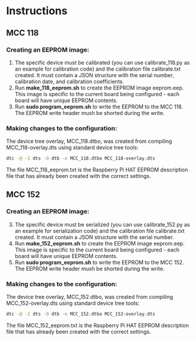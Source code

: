 # Instructions

## MCC 118
   ### Creating an EEPROM image:

   1. The specific device must be calibrated (you can use calibrate_118.py as an example for 
      calibration code) and the calibration file calibrate.txt created.  It must contain a JSON structure
      with the serial number, calibration date, and calibration coefficients.
   2. Run **make_118_eeprom.sh** to create the EEPROM image eeprom.eep.  This image is specific to the 
      current board being configured - each board will have unique EEPROM contents.
   3. Run **sudo program_eeprom.sh** to write the EEPROM to the MCC 118.  The EEPROM write header mush be 
      shorted during the write.

   ### Making changes to the configuration:
   The device tree overlay, MCC_118.dtbo, was created from compiling MCC_118-overlay.dts using 
   standard device tree tools:

   ```sh
   dtc -@ -I dts -O dtb -o MCC_118.dtbo MCC_118-overlay.dts
   ```
   The file MCC_118_eeprom.txt is the Raspberry Pi HAT EEPROM description file that has already
   been created with the correct settings.

## MCC 152
   ### Creating an EEPROM image:

   3. The specific device must be serialized (you can use calibrate_152.py as an example for 
      serialization code) and the calibration file calibrate.txt created.  It must contain a JSON structure
      with the serial number.
   4. Run **make_152_eeprom.sh** to create the EEPROM image eeprom.eep.  This image is specific to the 
      current board being configured - each board will have unique EEPROM contents.
   5. Run **sudo program_eeprom.sh** to write the EEPROM to the MCC 152.  The EEPROM write header mush be 
      shorted during the write.

   ### Making changes to the configuration:
   The device tree overlay, MCC_152.dtbo, was created from compiling MCC_152-overlay.dts using 
   standard device tree tools:

   ```sh
   dtc -@ -I dts -O dtb -o MCC_152.dtbo MCC_152-overlay.dts
   ```
   The file MCC_152_eeprom.txt is the Raspberry Pi HAT EEPROM description file that has already
   been created with the correct settings.
